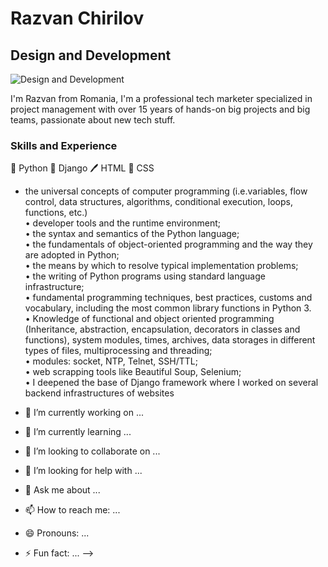 # Razvan Chirilov
## Design and Development
![Design and Development](https://media-exp1.licdn.com/dms/image/C4D16AQFqkuq1Pnb5aQ/profile-displaybackgroundimage-shrink_350_1400/0/1585136241413?e=1635379200&v=beta&t=IXkCnU4UGCgmZYZXn8yU53NvP6towEJ4l_afLYcnd3c)

I'm Razvan from Romania, I'm a professional tech marketer specialized in project management with over 15 years of hands-on big projects and big teams, passionate about new tech stuff.

### Skills and Experience
🐍 Python
🚀 Django
🖊️ HTML
🌈 CSS

-  the universal concepts of computer programming (i.e.variables, flow control, data structures, algorithms, conditional execution, loops, functions, etc.)<br>
• developer tools and the runtime environment;<br>
• the syntax and semantics of the Python language;<br>
• the fundamentals of object-oriented programming and the way they are adopted in Python;<br>
• the means by which to resolve typical implementation problems;<br>
• the writing of Python programs using standard language infrastructure;<br>
• fundamental programming techniques, best practices, customs and vocabulary, including the most common library functions in Python 3.<br>
• Knowledge of functional and object oriented programming (Inheritance, abstraction, encapsulation, decorators in classes and functions), system modules, times, archives, data storages in different types of files, multiprocessing and threading;<br>
• modules: socket, NTP, Telnet, SSH/TTL;<br>
• web scrapping tools like Beautiful Soup, Selenium;<br>
• I deepened the base of Django framework where I worked on several backend infrastructures of websites


- 🔭 I’m currently working on ...
- 🌱 I’m currently learning ...
- 👯 I’m looking to collaborate on ...
- 🤔 I’m looking for help with ...
- 💬 Ask me about ...
- 📫 How to reach me: ...
- 😄 Pronouns: ...
- ⚡ Fun fact: ...
-->
